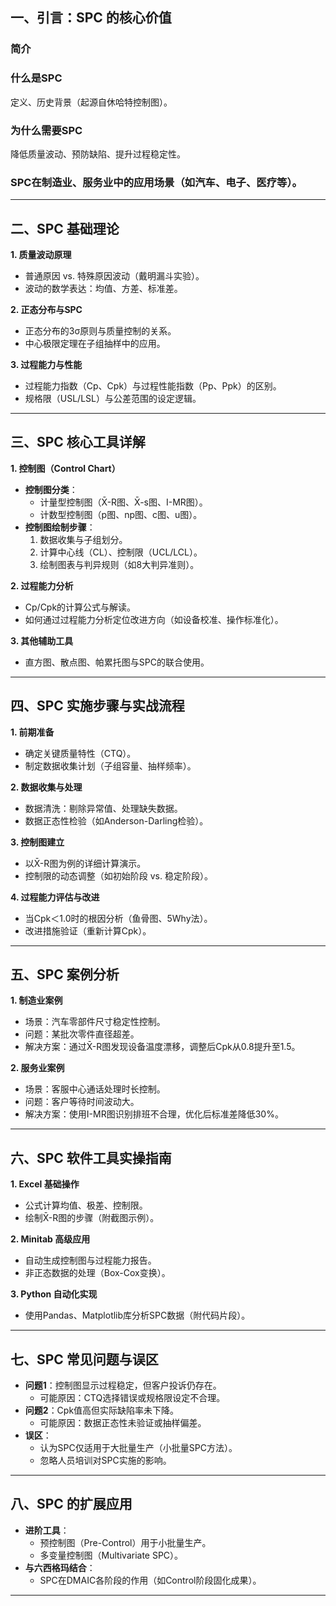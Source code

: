 

##   一、引言：SPC 的核心价值

### 简介

### 什么是SPC

定义、历史背景（起源自休哈特控制图）。  


### 为什么需要SPC

降低质量波动、预防缺陷、提升过程稳定性。  
### SPC在制造业、服务业中的应用场景（如汽车、电子、医疗等）。  

---

## **二、SPC 基础理论**  
**1. 质量波动原理**  
- 普通原因 vs. 特殊原因波动（戴明漏斗实验）。  
- 波动的数学表达：均值、方差、标准差。  

**2. 正态分布与SPC**  
- 正态分布的3σ原则与质量控制的关系。  
- 中心极限定理在子组抽样中的应用。  

**3. 过程能力与性能**  
- 过程能力指数（Cp、Cpk）与过程性能指数（Pp、Ppk）的区别。  
- 规格限（USL/LSL）与公差范围的设定逻辑。  

---

##  **三、SPC 核心工具详解**  
**1. 控制图（Control Chart）**  
- **控制图分类**：  
  - 计量型控制图（X̄-R图、X̄-s图、I-MR图）。  
  - 计数型控制图（p图、np图、c图、u图）。  
- **控制图绘制步骤**：  
  1. 数据收集与子组划分。  
  2. 计算中心线（CL）、控制限（UCL/LCL）。  
  3. 绘制图表与判异规则（如8大判异准则）。  

**2. 过程能力分析**  
- Cp/Cpk的计算公式与解读。  
- 如何通过过程能力分析定位改进方向（如设备校准、操作标准化）。  

**3. 其他辅助工具**  
- 直方图、散点图、帕累托图与SPC的联合使用。  

---

## **四、SPC 实施步骤与实战流程**  
**1. 前期准备**  
- 确定关键质量特性（CTQ）。  
- 制定数据收集计划（子组容量、抽样频率）。  

**2. 数据收集与处理**  
- 数据清洗：剔除异常值、处理缺失数据。  
- 数据正态性检验（如Anderson-Darling检验）。  

**3. 控制图建立**  
- 以X̄-R图为例的详细计算演示。  
- 控制限的动态调整（如初始阶段 vs. 稳定阶段）。  

**4. 过程能力评估与改进**  
- 当Cpk＜1.0时的根因分析（鱼骨图、5Why法）。  
- 改进措施验证（重新计算Cpk）。  

---

## **五、SPC 案例分析**  
**1. 制造业案例**  
- 场景：汽车零部件尺寸稳定性控制。  
- 问题：某批次零件直径超差。  
- 解决方案：通过X̄-R图发现设备温度漂移，调整后Cpk从0.8提升至1.5。  

**2. 服务业案例**  
- 场景：客服中心通话处理时长控制。  
- 问题：客户等待时间波动大。  
- 解决方案：使用I-MR图识别排班不合理，优化后标准差降低30%。  

---

## **六、SPC 软件工具实操指南**  
**1. Excel 基础操作**  
- 公式计算均值、极差、控制限。  
- 绘制X̄-R图的步骤（附截图示例）。  

**2. Minitab 高级应用**  
- 自动生成控制图与过程能力报告。  
- 非正态数据的处理（Box-Cox变换）。  

**3. Python 自动化实现**  
- 使用Pandas、Matplotlib库分析SPC数据（附代码片段）。  

---

##  **七、SPC 常见问题与误区**  
- **问题1**：控制图显示过程稳定，但客户投诉仍存在。  
  - 可能原因：CTQ选择错误或规格限设定不合理。  
- **问题2**：Cpk值高但实际缺陷率未下降。  
  - 可能原因：数据正态性未验证或抽样偏差。  
- **误区**：  
  - 认为SPC仅适用于大批量生产（小批量SPC方法）。  
  - 忽略人员培训对SPC实施的影响。  

---

## **八、SPC 的扩展应用**  
- **进阶工具**：  
  - 预控制图（Pre-Control）用于小批量生产。  
  - 多变量控制图（Multivariate SPC）。  
- **与六西格玛结合**：  
  - SPC在DMAIC各阶段的作用（如Control阶段固化成果）。  

---
